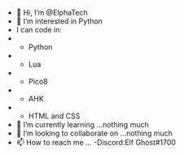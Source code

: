 - 👋 Hi, I’m @ElphaTech
- 👀 I’m interested in Python
- I can code in:
-   - Python
-   - Lua
-   - Pico8
-   - AHK
-   - HTML and CSS
- 🌱 I’m currently learning ...nothing much
- 💞️ I’m looking to collaborate on ...nothing much
- 📫 How to reach me ...
  -Discord:Elf Ghost#1700

<!---
ElphaTech/ElphaTech is a ✨ special ✨ repository because its `README.md` (this file) appears on your GitHub profile.
You can click the Preview link to take a look at your changes.
--->
